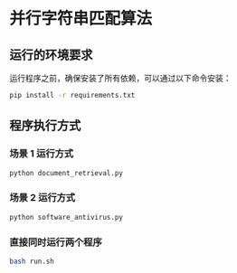 # 并行字符串匹配算法

## 运行的环境要求

运行程序之前，确保安装了所有依赖，可以通过以下命令安装：

```bash
pip install -r requirements.txt
```

## 程序执行方式

### 场景 1 运行方式
```bash
python document_retrieval.py
```
### 场景 2 运行方式
```bash
python software_antivirus.py
```

### 直接同时运行两个程序
```bash
bash run.sh
```


